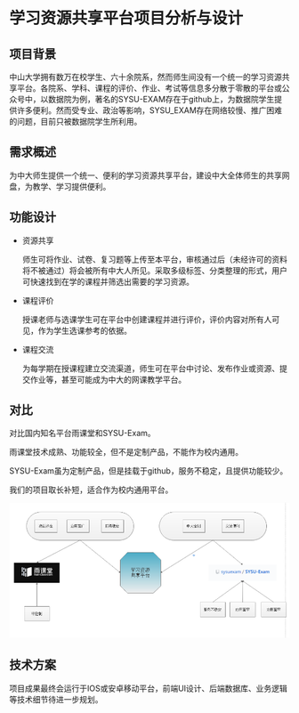 # 学习资源共享平台项目分析与设计

## 项目背景

中山大学拥有数万在校学生、六十余院系，然而师生间没有一个统一的学习资源共享平台。各院系、学科、课程的评价、作业、考试等信息多分散于零散的平台或公众号中，以数据院为例，著名的SYSU-EXAM存在于github上，为数据院学生提供许多便利。然而受专业、政治等影响，SYSU_EXAM存在网络较慢、推广困难的问题，目前只被数据院学生所利用。

## 需求概述

为中大师生提供一个统一、便利的学习资源共享平台，建设中大全体师生的共享网盘，为教学、学习提供便利。

## 功能设计

* 资源共享

  师生可将作业、试卷、复习题等上传至本平台，审核通过后（未经许可的资料将不被通过）将会被所有中大人所见。采取多级标签、分类整理的形式，用户可快速找到在学的课程并筛选出需要的学习资源。

* 课程评价

  授课老师与选课学生可在平台中创建课程并进行评价，评价内容对所有人可见，作为学生选课参考的依据。

* 课程交流

  为每学期在授课程建立交流渠道，师生可在平台中讨论、发布作业或资源、提交作业等，甚至可能成为中大的网课教学平台。

## 对比  

对比国内知名平台雨课堂和SYSU-Exam。

雨课堂技术成熟、功能较全，但不是定制产品，不能作为校内通用。

SYSU-Exam虽为定制产品，但是挂载于github，服务不稳定，且提供功能较少。

我们的项目取长补短，适合作为校内通用平台。

![图片](picture/1.png)

## 技术方案

项目成果最终会运行于IOS或安卓移动平台，前端UI设计、后端数据库、业务逻辑等技术细节待进一步规划。